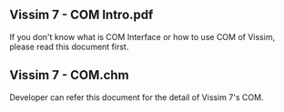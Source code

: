 ## Vissim 7 - COM Intro.pdf

If you don't know what is COM Interface or how to use COM of Vissim, please read this document first.

## Vissim 7 - COM.chm

Developer can refer this document for the detail of Vissim 7's COM.
